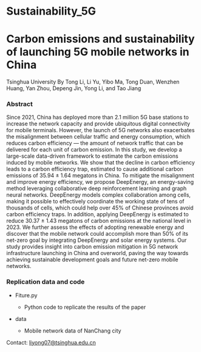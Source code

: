 # Sustainability_5G

# Carbon emissions and sustainability of launching 5G mobile networks in China

Tsinghua University
By Tong Li, Li Yu, Yibo Ma, Tong Duan, Wenzhen Huang, Yan Zhou, Depeng Jin,
Yong Li, and Tao Jiang

### Abstract
Since 2021, China has deployed more than 2.1 million 5G base stations to increase the network capacity and provide ubiquitous digital connectivity for mobile terminals. However, the launch of 5G networks also exacerbates the misalignment between cellular traffic and energy consumption, which reduces carbon efficiency — the amount of network traffic that can be delivered for each unit of carbon emission. In this study, we develop a large-scale data-driven framework to estimate the carbon emissions induced by mobile networks. We show that the decline in carbon efficiency leads to a carbon efficiency trap, estimated to cause additional carbon emissions of 35.94 ± 1.64 megatons in China. To mitigate the misalignment and improve energy efficiency, we propose DeepEnergy, an energy-saving method leveraging collaborative deep reinforcement learning and graph neural networks. DeepEnergy models complex collaboration among cells, making it possible to effectively coordinate the working state of tens of thousands of cells, which could help over 45% of Chinese provinces avoid carbon efficiency traps. In addition, applying DeepEnergy is estimated to reduce 30.37 ± 1.43 megatons of carbon emissions at the national level in 2023. We further assess the effects of adopting renewable energy and discover that the mobile network could accomplish more than 50% of its net-zero goal by integrating DeepEnergy and solar energy systems. Our study provides insight into carbon emission mitigation in 5G network infrastructure launching in China and overworld, paving the way towards achieving sustainable development goals and future net-zero mobile networks.

### Replication data and code

- Fiture.py
    * Python code to replicate the results of the paper
    
- data
    * Mobile network data of NanChang city
    
    
    
Contact: liyong07@tsinghua.edu.cn
